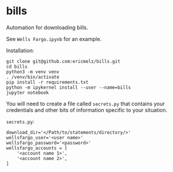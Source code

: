 # bills
Automation for downloading bills.

See `Wells Fargo.ipynb` for an example.

Installation:
```
git clone git@github.com:ericmelz/bills.git
cd bills
python3 -m venv venv
. /venv/bin/activate
pip install -r requirements.txt
python -m ipykernel install --user --name=bills
jupyter notebook
```

You will need to create a file called `secrets.py` that contains
your credentials and other bits of information specific to your situation.

`secrets.py`:
```
download_dir='</Path/to/statements/directory/>'
wellsfargo_user='<user name>'
wellsfargo_password='<password>'
wellsfargo_accounts = [
    '<account name 1>',
    '<account name 2>',
]
```